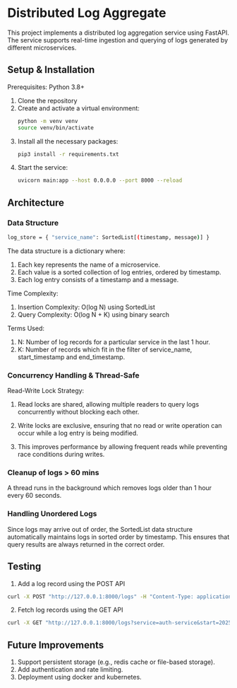# Distributed Log Aggregate

This project implements a distributed log aggregation service using FastAPI. The service supports real-time ingestion and querying of logs generated by different microservices.

## Setup & Installation
Prerequisites: Python 3.8+

1. Clone the repository
2. Create and activate a virtual environment:
   ```bash
   python -m venv venv
   source venv/bin/activate  
3. Install all the necessary packages: 
   ````bash
   pip3 install -r requirements.txt    
4. Start the service: 
    ````bash
    uvicorn main:app --host 0.0.0.0 --port 8000 --reload

## Architecture

### Data Structure
```bash
log_store = { "service_name": SortedList[(timestamp, message)] }
``` 
The data structure is a dictionary where:
1. Each key represents the name of a microservice.
2. Each value is a sorted collection of log entries, ordered by timestamp.
3. Each log entry consists of a timestamp and a message.

Time Complexity: 
1. Insertion Complexity: O(log N) using SortedList 
2. Query Complexity: O(log N + K) using binary search

Terms Used: 
1. N: Number of log records for a particular service in the last 1 hour. 
2. K: Number of records which fit in the filter of service_name, start_timestamp and end_timestamp.

### Concurrency Handling & Thread-Safe 
Read-Write Lock Strategy: 
1. Read locks are shared, allowing multiple readers to query logs concurrently without blocking each other.

2. Write locks are exclusive, ensuring that no read or write operation can occur while a log entry is being modified.

3. This improves performance by allowing frequent reads while preventing race conditions during writes. 


### Cleanup of logs > 60 mins 
A thread runs in the background which removes logs older than 1 hour every 60 seconds.

### Handling Unordered Logs
Since logs may arrive out of order, the SortedList data structure automatically maintains logs in sorted order by timestamp. This ensures that query results are always returned in the correct order.


## Testing 

1. Add a log record using the POST API  
```bash
curl -X POST "http://127.0.0.1:8000/logs" -H "Content-Type: application/json" -d '{"service_name":"auth-service","timestamp":"2025-03-17T10:15:00Z","message":"User login successful"}'
```

2. Fetch log records using the GET API 
```bash 
curl -X GET "http://127.0.0.1:8000/logs?service=auth-service&start=2025-03-17T10:00:00Z&end=2025-03-17T10:30:00Z"

```


## Future Improvements

1. Support persistent storage (e.g., redis cache or file-based storage).
2. Add authentication and rate limiting.
3. Deployment using docker and kubernetes. 
